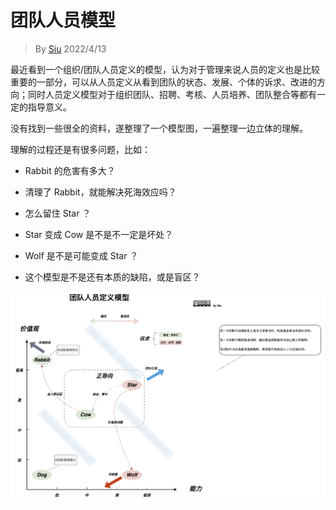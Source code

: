 # 团队人员模型

> By [Siu]() 2022/4/13



最近看到一个组织/团队人员定义的模型，认为对于管理来说人员的定义也是比较重要的一部分，可以从人员定义从看到团队的状态、发展、个体的诉求、改进的方向；同时人员定义模型对于组织团队、招聘、考核、人员培养、团队整合等都有一定的指导意义。

没有找到一些很全的资料，遂整理了一个模型图，一遍整理一边立体的理解。

理解的过程还是有很多问题，比如：

- Rabbit 的危害有多大？

- 清理了 Rabbit，就能解决死海效应吗？

- 怎么留住 Star ？

- Star 变成 Cow 是不是不一定是坏处？

- Wolf 是不是可能变成 Star ？

- 这个模型是不是还有本质的缺陷，或是盲区？

  

![srcwd](assets/srcwd.png)
